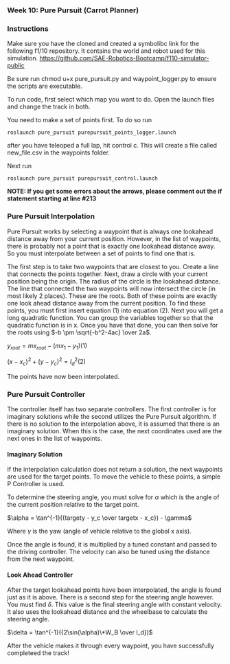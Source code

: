 ### Week 10: Pure Pursuit (Carrot Planner)

### Instructions
Make sure you have the cloned and created a symbolibc link for the following f1/10 repository. It contains the world and robot used for this simulation.
https://github.com/SAE-Robotics-Bootcamp/f110-simulator-public

Be sure run chmod u+x pure_pursuit.py and waypoint_logger.py to ensure the scripts are executable.

To run code, first select which map you want to do. Open the launch files and change the track in both.

You need to make a set of points first. To do so run

<code>roslaunch pure_pursuit purepursuit_points_logger.launch </code>

after you have teleoped a full lap, hit control c. This will create a file called new_file.csv in the waypoints folder. 

Next run 

<code>roslaunch pure_pursuit purepursuit_control.launch </code>

**NOTE: If you get some errors about the arrows, please comment out the if statement starting at line #213**

### Pure Pursuit Interpolation
Pure Pursuit works by selecting a waypoint that is always one lookahead distance away from your current position. However, in the list of waypoints, there is probably not a point that is exactly one lookahead distance away. So you must interpolate between a set of points to find one that is. 

The first step is to take two waypoints that are closest to you. Create a line that connects the points together. Next, draw a circle with your current position being the origin. The radius of the circle is the lookahead distance. The line that connected the two waypoints will now intersect the circle (in most likely 2 places). These are the roots. Both of these points are exactly one look ahead distance away from the current position. To find these points, you must first insert equation (1) into equation (2). Next you will get a long quadratic function. You can group the variables together so that the quadratic function is in x. Once you have that done, you can then solve for the roots using $-b \pm \sqrt{-b^2-4ac} \over 2a$.

$y_{root} = mx_{root} - (mx_1 - y_1) (1)$

$(x-x_c)^2 + (y-y_c)^2 = {l_d}^2 (2)$

The points have now been interpolated.

### Pure Pursuit Controller

The controller itself has two separate controllers. The first controller is for imaginary solutions while the second utilizes the Pure Pursuit algorithm. If there is no solution to the interpolation above, it is assumed that there is an imaginary solution. When this is the case, the next coordinates used are the next ones in the list of waypoints. 

#### Imaginary Solution
If the interpolation calculation does not return a solution, the next waypoints are used for the target points. To move the vehicle to these points, a simple P Controller is used. 

To determine the steering angle, you must solve for $\alpha$ which is the angle of the current position relative to the target point. 

$\alpha = \tan^{-1}({targety - y_c \over targetx - x_c}) - \gamma$

Where $\gamma$ is the yaw (angle of vehicle relative to the global x axis).

Once the angle is found, it is multiplied by a tuned constant and passed to the driving controller. The velocity can also be tuned using the distance from the next waypoint.

#### Look Ahead Controller

After the target lookahead points have been interpolated, the angle is found just as it is above. There is a second step for the steering angle however. You must find $\delta$. This value is the final steering angle with constant velocity. It also uses the lookahead distance and the wheelbase to calculate the steering angle. 

$\delta = \tan^{-1}({2\sin(\alpha)\*W_B \over l_d})$

After the vehicle makes it through every waypoint, you have successfully completeed the track!

